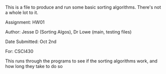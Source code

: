 This is a file to produce and run some basic sorting algorithms. There's not a whole lot to it.



Assignment: HW01

Author: Jesse D (Sorting Algos), Dr Lowe (main, testing files)

Date Submitted: Oct 2nd

For: CSCI430

This runs through the programs to see if the sorting algorithms work, and how long they take to do so
